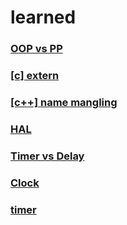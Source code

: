 # learned

### [OOP vs PP](OOPvsPP.md)
### [[c] extern]([c]extern.md)
### [[c++] name mangling]([c++]name_mangling.md)

### [HAL](HAL.md)

### [Timer vs Delay](timer%20vs%20delay.md)
### [Clock](clock.md)
### [timer](timer.md)
